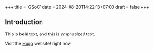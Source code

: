 +++
title = 'GSoC'
date = 2024-08-20T14:22:18+07:00
draft = false
+++
## Introduction

This is **bold** text, and this is *emphasized* text.

Visit the [Hugo](https://gohugo.io) website! right now